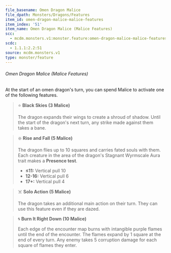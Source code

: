 ```yaml
---
file_basename: Omen Dragon Malice
file_dpath: Monsters/Dragons/Features
item_id: omen-dragon-malice-malice-features
item_index: '51'
item_name: Omen Dragon Malice (Malice Features)
scc:
  - mcdm.monsters.v1:monster.feature:omen-dragon-malice-malice-features
scdc:
  - 1.1.1:2.2:51
source: mcdm.monsters.v1
type: monster/feature
---
```


###### Omen Dragon Malice (Malice Features)

At the start of an omen dragon's turn, you can spend Malice to activate one of the following features.

<!-- -->
> ⭐️ **Black Skies (3 Malice)**
>
> The dragon expands their wings to create a shroud of shadow. Until the start of the dragon's next turn, any strike made against them takes a bane.

<!-- -->
> ❇️ **Rise and Fall (5 Malice)**
>
> The dragon flies up to 10 squares and carries fated souls with them. Each creature in the area of the dragon's Stagnant Wyrmscale Aura trait makes a **Presence test**.
>
> - **≤11:** Vertical pull 10
> - **12-16:** Vertical pull 6
> - **17+:** Vertical pull 4

<!-- -->
> ☠️ **Solo Action (5 Malice)**
>
> The dragon takes an additional main action on their turn. They can use this feature even if they are dazed.

<!-- -->
> 🌀 **Burn It Right Down (10 Malice)**
>
> Each edge of the encounter map burns with intangible purple flames until the end of the encounter. The flames expand by 1 square at the end of every turn. Any enemy takes 5 corruption damage for each square of flames they enter.
